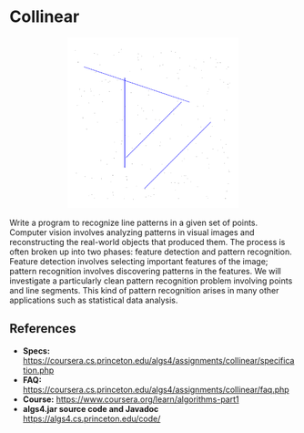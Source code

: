 # Collinear

<p align="center">
  <img height="300" src="images/input200.png">
</p>

Write a program to recognize line patterns in a given set of points.
Computer vision involves analyzing patterns in visual images and reconstructing the real-world objects that produced them. The process is often broken up into two phases: feature detection and pattern recognition. Feature detection involves selecting important features of the image; pattern recognition involves discovering patterns in the features. We will investigate a particularly clean pattern recognition problem involving points and line segments. This kind of pattern recognition arises in many other applications such as statistical data analysis.

## References
* **Specs:** https://coursera.cs.princeton.edu/algs4/assignments/collinear/specification.php
* **FAQ:** https://coursera.cs.princeton.edu/algs4/assignments/collinear/faq.php
* **Course:** https://www.coursera.org/learn/algorithms-part1
* **algs4.jar source code and Javadoc** https://algs4.cs.princeton.edu/code/
